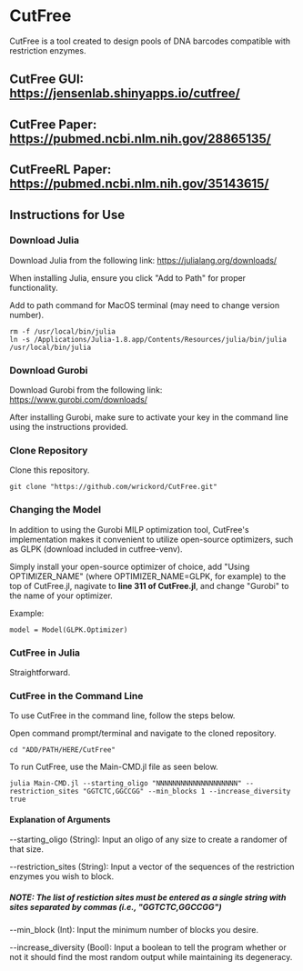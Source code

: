 # CutFree

CutFree is a tool created to design pools of DNA barcodes compatible with restriction enzymes.

## CutFree GUI: <br>https://jensenlab.shinyapps.io/cutfree/

## CutFree Paper: <br>https://pubmed.ncbi.nlm.nih.gov/28865135/

## CutFreeRL Paper: <br>https://pubmed.ncbi.nlm.nih.gov/35143615/

## Instructions for Use

### Download Julia
Download Julia from the following link: https://julialang.org/downloads/

When installing Julia, ensure you click "Add to Path" for proper functionality.

Add to path command for MacOS terminal (may need to change version number).
```
rm -f /usr/local/bin/julia
ln -s /Applications/Julia-1.8.app/Contents/Resources/julia/bin/julia /usr/local/bin/julia
```

### Download Gurobi
Download Gurobi from the following link: https://www.gurobi.com/downloads/

After installing Gurobi, make sure to activate your key in the command line using the instructions provided.

### Clone Repository
Clone this repository.
```
git clone "https://github.com/wrickord/CutFree.git"
```

### Changing the Model
In addition to using the Gurobi MILP optimization tool, CutFree's implementation makes it convenient to utilize open-source optimizers, such as GLPK (download included in cutfree-venv).

Simply install your open-source optimizer of choice, add "Using OPTIMIZER_NAME" (where OPTIMIZER_NAME=GLPK, for example) to the top of CutFree.jl, nagivate to **line 311 of CutFree.jl**, and change "Gurobi" to the name of your optimizer.

Example:
```
model = Model(GLPK.Optimizer)
```

### CutFree in Julia
Straightforward.

### CutFree in the Command Line
To use CutFree in the command line, follow the steps below.

Open command prompt/terminal and navigate to the cloned repository.
```
cd "ADD/PATH/HERE/CutFree"
```

To run CutFree, use the Main-CMD.jl file as seen below.
```
julia Main-CMD.jl --starting_oligo "NNNNNNNNNNNNNNNNNNNN" --restriction_sites "GGTCTC,GGCCGG" --min_blocks 1 --increase_diversity true
```

#### Explanation of Arguments
--starting_oligo (String): Input an oligo of any size to create a randomer of that size.

--restriction_sites (String): Input a vector of the sequences of the restriction enzymes you wish to block.
##### NOTE: The list of restiction sites must be entered as a single string with sites separated by commas (i.e., "GGTCTC,GGCCGG")

--min_block (Int): Input the minimum number of blocks you desire.

--increase_diversity (Bool): Input a boolean to tell the program whether or not it should find the most random output while maintaining its degeneracy.
